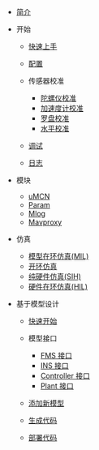 <!-- docs/_sidebar.md -->

- [简介](content_ch/)

- 开始

  - [快速上手](content_ch/introduction/quickstart.md)
  - [配置](content_ch/introduction/configuration.md)
  - 传感器校准
  
    - [陀螺仪校准](content_ch/introduction/calibration/gyro_calib.md)
    - [加速度计校准](content_ch/introduction/calibration/accel_calib.md)
    - [罗盘校准](content_ch/introduction/calibration/mag_calib.md)
    - [水平校准](content_ch/introduction/calibration/level_calib.md)

  - [调试](content_ch/introduction/debug.md)
  - [日志](content_ch/introduction/logging.md)

- 模块

  - [uMCN](content_ch/modules/uMCN.md)
  - [Param](content_ch/modules/param.md)
  - [Mlog](content_ch/modules/mlog.md)
  - [Mavproxy](content_ch/modules/mavproxy.md)

- 仿真

  - [模型在环仿真(MIL)](content_ch/simulation/MIL.md)
  - [开环仿真](content_ch/simulation/openloop.md)
  - [纯硬件仿真(SIH)](content_ch/simulation/SIH.md)
  - [硬件在环仿真(HIL)](content_ch/simulation/HIL.md)

- 基于模型设计

  - [快速开始](content_ch/mbd/mbd_quickstart.md)

  - 模型接口

    - [FMS 接口](content_ch/mbd/interface/fms_interface.md)
    - [INS 接口](content_ch/mbd/interface/ins_interface.md)
    - [Controller 接口](content_ch/mbd/interface/controller_interface.md)
    - [Plant 接口](content_ch/mbd/interface/plant_interface.md)

  - [添加新模型](content_ch/mbd/new_model.md)
  - [生成代码](content_ch/mbd/codegen.md)
  - [部署代码](content_ch/mbd/code_deploy.md)
